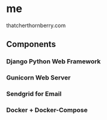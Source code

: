 # me

thatcherthornberry.com

## Components

### Django Python Web Framework

### Gunicorn Web Server

### Sendgrid for Email

### Docker + Docker-Compose
